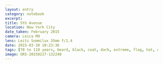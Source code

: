 ```yaml
--- 
layout: entry
category: notebook
excerpt:
title: 5th Avenue
location: New York City
date_taken: February 2015
camera: Leica M9
lens: Leitz Summilux 35mm f/1.4
date: 2015-03-30 10:23:36
tags: [70 to 110 years, beard, black, coat, dark, extreme, flag, hat, old man, religion, uniform, white]
image: GRS-20150217-132248
---
```

